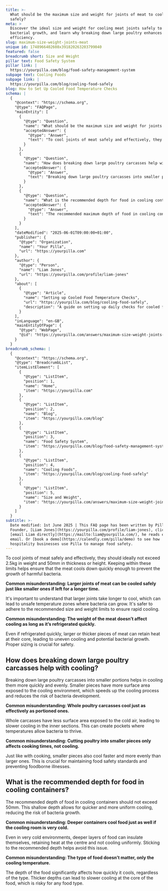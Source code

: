 ```yaml
---
title: >-
  What should be the maximum size and weight for joints of meat to cool them
  safely?
meta: >
  Discover the ideal size and weight for cooling meat joints safely to prevent
  bacterial growth, and learn why breaking down large poultry enhances cooling
  efficiency.
slug: maximum-size-weight-joints-meat
unique id: 1748966402608x391820263203799040
featured: false
breadcrumb short: Size and Weight
pillar text: Food Safety System
pillar link: |
  https://yourpilla.com/blog/food-safety-management-system
subpage text: Cooling Foods
subpage link: |
  https://yourpilla.com/blog/cooling-food-safely
blog: How to Set Up Cooled Food Temperature Checks
schema: |
  {
    "@context": "https://schema.org",
    "@type": "FAQPage",
    "mainEntity": [
      {
        "@type": "Question",
        "name": "What should be the maximum size and weight for joints of meat to cool them safely?",
        "acceptedAnswer": {
          "@type": "Answer",
          "text": "To cool joints of meat safely and effectively, they should ideally not exceed 2.5kg in weight and 50mm in thickness or height. Keeping within these limits helps ensure that the meat cools down quickly enough to prevent the growth of harmful bacteria. It's important to note that larger joints take longer to cool, leading potentially to unsafe temperature zones where bacteria can thrive."
        }
      },
      {
        "@type": "Question",
        "name": "How does breaking down large poultry carcasses help with cooling?",
        "acceptedAnswer": {
          "@type": "Answer",
          "text": "Breaking down large poultry carcasses into smaller portions aids in cooling them quicker and more evenly. Smaller pieces expose more surface area to the cooling environment, enhancing the cooling process and decreasing the risk of bacterial proliferation particularly in the inner sections."
        }
      },
      {
        "@type": "Question",
        "name": "What is the recommended depth for food in cooling containers?",
        "acceptedAnswer": {
          "@type": "Answer",
          "text": "The recommended maximum depth of food in cooling containers should not exceed 50mm. This shallow depth enables quicker and more uniform cooling, essential for reducing the risk of bacteria growth. Deeper layers of food can retain heat and not cool uniformly, even in very cold environments."
        }
      }
    ],
    "dateModified": "2025-06-01T09:00:00+01:00",
    "publisher": {
      "@type": "Organization",
      "name": "Your Pilla",
      "url": "https://yourpilla.com"
    },
    "author": {
      "@type": "Person",
      "name": "Liam Jones",
      "url": "https://yourpilla.com/profile/liam-jones"
    },
    "about": [
      {
        "@type": "Article",
        "name": "Setting up Cooled Food Temperature Checks",
        "url": "https://yourpilla.com/blog/cooling-food-safely",
        "description": "A guide on setting up daily checks for cooled food temperatures to maintain safety and compliance."
      }
    ],
    "inLanguage": "en-GB",
    "mainEntityOfPage": {
      "@type": "WebPage",
      "@id": "https://yourpilla.com/answers/maximum-size-weight-joints-meat"
    }
  }
breadcrumb_schema: |
  {
    "@context": "https://schema.org",
    "@type": "BreadcrumbList",
    "itemListElement": [
      {
        "@type": "ListItem",
        "position": 1,
        "name": "Home",
        "item": "https://yourpilla.com"
      },
      {
        "@type": "ListItem",
        "position": 2,
        "name": "Blog",
        "item": "https://yourpilla.com/blog"
      },
      {
        "@type": "ListItem",
        "position": 3,
        "name": "Food Safety System",
        "item": "https://yourpilla.com/blog/food-safety-management-system"
      },
      {
        "@type": "ListItem",
        "position": 4,
        "name": "Cooling Foods",
        "item": "https://yourpilla.com/blog/cooling-food-safely"
      },
      {
        "@type": "ListItem",
        "position": 5,
        "name": "Size and Weight",
        "item": "https://yourpilla.com/answers/maximum-size-weight-joints-meat"
      }
    ]
  }
subtitle: >-
  Date modified: 1st June 2025 | This FAQ page has been written by Pilla
  Founder, [Liam Jones](https://yourpilla.com/profile/liam-jones), click to
  [email Liam directly](https://mailto:liam@yourpilla.com/), he reads every
  email. Or [book a demo](https://calendly.com/pilla/demo) to see how
  hospitality businesses use Pilla to manage food safety.
---
```

To cool joints of meat safely and effectively, they should ideally not exceed 2.5kg in weight and 50mm in thickness or height. Keeping within these limits helps ensure that the meat cools down quickly enough to prevent the growth of harmful bacteria.

**Common misunderstanding: Larger joints of meat can be cooled safely just like smaller ones if left for a longer time.**

It's important to understand that larger joints take longer to cool, which can lead to unsafe temperature zones where bacteria can grow. It's safer to adhere to the recommended size and weight limits to ensure rapid cooling.

**Common misunderstanding: The weight of the meat doesn’t affect cooling as long as it’s refrigerated quickly.**

Even if refrigerated quickly, larger or thicker pieces of meat can retain heat at their core, leading to uneven cooling and potential bacterial growth. Proper sizing is crucial for safety.

## How does breaking down large poultry carcasses help with cooling?

Breaking down large poultry carcasses into smaller portions helps in cooling them more quickly and evenly. Smaller pieces have more surface area exposed to the cooling environment, which speeds up the cooling process and reduces the risk of bacteria development.

**Common misunderstanding: Whole poultry carcasses cool just as effectively as portioned ones.**

Whole carcasses have less surface area exposed to the cold air, leading to slower cooling in the inner sections. This can create pockets where temperatures allow bacteria to thrive.

**Common misunderstanding: Cutting poultry into smaller pieces only affects cooking times, not cooling.**

Just like with cooking, smaller pieces also cool faster and more evenly than larger ones. This is crucial for maintaining food safety standards and preventing foodborne illnesses.

## What is the recommended depth for food in cooling containers?

The recommended depth of food in cooling containers should not exceed 50mm. This shallow depth allows for quicker and more uniform cooling, reducing the risk of bacteria growth.

**Common misunderstanding: Deeper containers cool food just as well if the cooling room is very cold.**

Even in very cold environments, deeper layers of food can insulate themselves, retaining heat at the centre and not cooling uniformly. Sticking to the recommended depth helps avoid this issue.

**Common misunderstanding: The type of food doesn’t matter, only the cooling temperature.**

The depth of the food significantly affects how quickly it cools, regardless of the type. Thicker depths can lead to slower cooling at the core of the food, which is risky for any food type.
